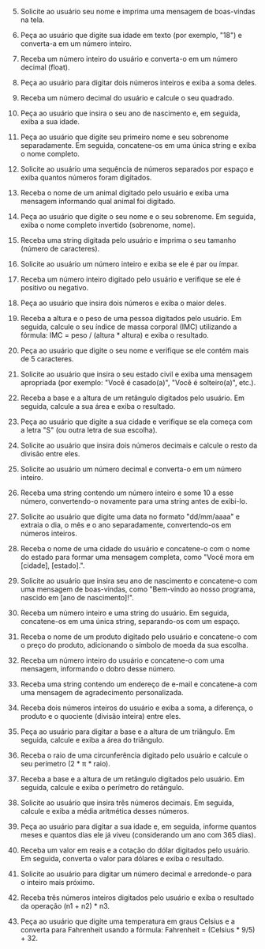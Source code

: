 5. Solicite ao usuário seu nome e imprima uma mensagem de boas-vindas na tela.

6. Peça ao usuário que digite sua idade em texto (por exemplo, "18") e converta-a em um número
inteiro.

7. Receba um número inteiro do usuário e converta-o em um número decimal (float).

8. Peça ao usuário para digitar dois números inteiros e exiba a soma deles.

9. Receba um número decimal do usuário e calcule o seu quadrado.

10. Peça ao usuário que insira o seu ano de nascimento e, em seguida, exiba a sua idade.

11. Peça ao usuário que digite seu primeiro nome e seu sobrenome separadamente. Em seguida,
concatene-os em uma única string e exiba o nome completo.

12. Solicite ao usuário uma sequência de números separados por espaço e exiba quantos números
foram digitados.

13. Receba o nome de um animal digitado pelo usuário e exiba uma mensagem informando qual
animal foi digitado.

14. Peça ao usuário que digite o seu nome e o seu sobrenome. Em seguida, exiba o nome completo
invertido (sobrenome, nome).

15. Receba uma string digitada pelo usuário e imprima o seu tamanho (número de caracteres).
16. Solicite ao usuário um número inteiro e exiba se ele é par ou ímpar.

17. Receba um número inteiro digitado pelo usuário e verifique se ele é positivo ou negativo.

18. Peça ao usuário que insira dois números e exiba o maior deles.

19. Receba a altura e o peso de uma pessoa digitados pelo usuário. Em seguida, calcule o seu índice de
massa corporal (IMC) utilizando a fórmula: IMC = peso / (altura * altura) e exiba o resultado.

20. Peça ao usuário que digite o seu nome e verifique se ele contém mais de 5 caracteres.

21. Solicite ao usuário que insira o seu estado civil e exiba uma mensagem apropriada (por exemplo:
"Você é casado(a)", "Você é solteiro(a)", etc.).

22. Receba a base e a altura de um retângulo digitados pelo usuário. Em seguida, calcule a sua área e
exiba o resultado.

23. Peça ao usuário que digite a sua cidade e verifique se ela começa com a letra "S" (ou outra letra de
sua escolha).

24. Solicite ao usuário que insira dois números decimais e calcule o resto da divisão entre eles.
25. Solicite ao usuário um número decimal e converta-o em um número inteiro.

26. Receba uma string contendo um número inteiro e some 10 a esse número, convertendo-o
novamente para uma string antes de exibi-lo.

27. Solicite ao usuário que digite uma data no formato "dd/mm/aaaa" e extraia o dia, o mês e o ano
separadamente, convertendo-os em números inteiros.

28. Receba o nome de uma cidade do usuário e concatene-o com o nome do estado para formar uma
mensagem completa, como "Você mora em [cidade], [estado].".

29. Solicite ao usuário que insira seu ano de nascimento e concatene-o com uma mensagem de
boas-vindas, como "Bem-vindo ao nosso programa, nascido em [ano de nascimento]!".

30. Receba um número inteiro e uma string do usuário. Em seguida, concatene-os em uma única
string, separando-os com um espaço.

31. Receba o nome de um produto digitado pelo usuário e concatene-o com o preço do produto,
adicionando o símbolo de moeda da sua escolha.

32. Receba um número inteiro do usuário e concatene-o com uma mensagem, informando o dobro
desse número.

33. Receba uma string contendo um endereço de e-mail e concatene-a com uma mensagem de
agradecimento personalizada.

34. Receba dois números inteiros do usuário e exiba a soma, a diferença, o produto e o quociente
(divisão inteira) entre eles.

35. Peça ao usuário para digitar a base e a altura de um triângulo. Em seguida, calcule e exiba a área do
triângulo.

36. Receba o raio de uma circunferência digitado pelo usuário e calcule o seu perímetro (2 * π * raio).

37. Receba a base e a altura de um retângulo digitados pelo usuário. Em seguida, calcule e exiba o
perímetro do retângulo.

38. Solicite ao usuário que insira três números decimais. Em seguida, calcule e exiba a média
aritmética desses números.

39. Peça ao usuário para digitar a sua idade e, em seguida, informe quantos meses e quantos dias ele já
viveu (considerando um ano com 365 dias).

40. Receba um valor em reais e a cotação do dólar digitados pelo usuário. Em seguida, converta o valor
para dólares e exiba o resultado.

41. Solicite ao usuário para digitar um número decimal e arredonde-o para o inteiro mais próximo.

42. Receba três números inteiros digitados pelo usuário e exiba o resultado da operação (n1 + n2) *
n3.

43. Peça ao usuário que digite uma temperatura em graus Celsius e a converta para Fahrenheit usando
a fórmula: Fahrenheit = (Celsius * 9/5) + 32.